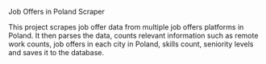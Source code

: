 Job Offers in Poland Scraper

This project scrapes job offer data from multiple job offers platforms in Poland. It then parses the data, counts relevant information such as remote work counts, job offers in each city in Poland, skills count, seniority levels and saves it to the database.
